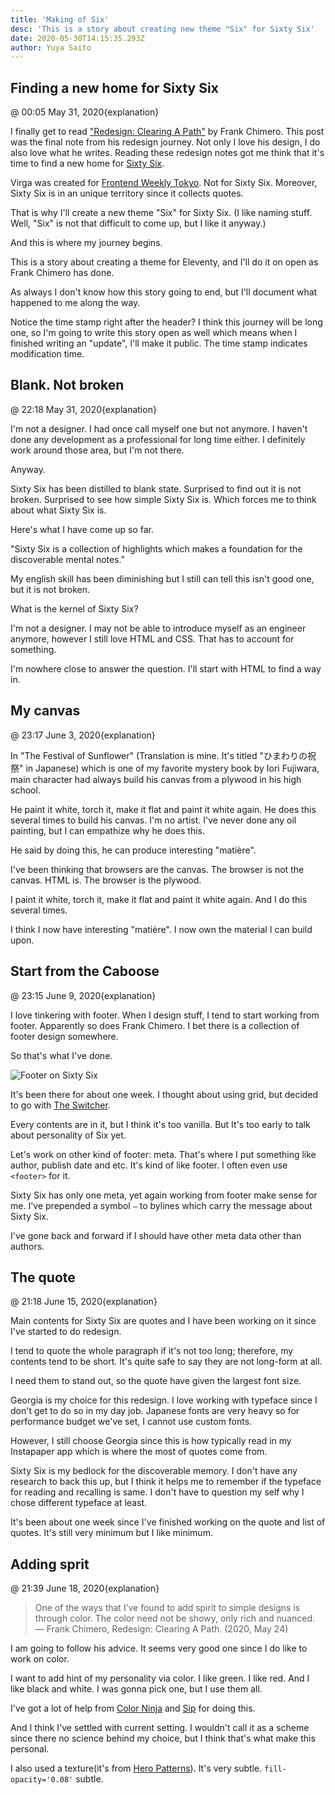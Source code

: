 ```yaml
---
title: 'Making of Six'
desc: 'This is a story about creating new theme "Six" for Sixty Six'
date: 2020-05-30T14:15:35.293Z
author: Yuya Saito
---
```


## Finding a new home for Sixty Six

@ 00:05 May 31, 2020{explanation}

I finally get to read ["Redesign: Clearing A Path"](https://frankchimero.com/blog/2020/redesign-wrapping-up/) by Frank Chimero. This post was the final note from his redesign journey.
Not only I love his design, I do also love what he writes. Reading these redesign notes got me think that it's time to find a new home for [Sixty Six](https://sixtysix.frontendweekly.tokyo/).

Virga was created for [Frontend Weekly Tokyo](https://frontendweekly.tokyo/). Not for Sixty Six. Moreover, Sixty Six is in an unique territory since it collects quotes.

That is why I'll create a new theme "Six" for Sixty Six. (I like naming stuff. Well, "Six" is not that difficult to come up, but I like it anyway.)

And this is where my journey begins.

This is a story about creating a theme for Eleventy, and I'll do it on open as Frank Chimero has done.

As always I don't know how this story going to end, but I'll document what happened to me along the way.

Notice the time stamp right after the header?
I think this journey will be long one, so I'm going to write this story open as well which means when I finished writing an "update", I'll make it public.
The time stamp indicates modification time.

## Blank. Not broken

@ 22:18 May 31, 2020{explanation}

I'm not a designer. I had once call myself one but not anymore.
I haven't done any development as a professional for long time either.
I definitely work around those area, but I'm not there.

Anyway.

Sixty Six has been distilled to blank state. Surprised to find out it is not broken. Surprised to see how simple Sixty Six is.
Which forces me to think about what Sixty Six is.

Here's what I have come up so far.

"Sixty Six is a collection of highlights which makes a foundation for the discoverable mental notes."

My english skill has been diminishing but I still can tell this isn't good one, but it is not broken.

What is the kernel of Sixty Six?

I'm not a designer. I may not be able to introduce myself as an engineer anymore, however I still love HTML and CSS. That has to account for something.

I'm nowhere close to answer the question.
I'll start with HTML to find a way in.

## My canvas

@ 23:17 June 3, 2020{explanation}

In "The Festival of Sunflower" (Translation is mine. It's titled "ひまわりの祝祭" in Japanese) which is one of my favorite mystery book by Iori Fujiwara, main character had always build his canvas from a plywood in his high school.

He paint it white, torch it, make it flat and paint it white again. He does this several times to build his canvas.
I'm no artist. I've never done any oil painting, but I can empathize why he does this.

He said by doing this, he can produce interesting "matière".

I've been thinking that browsers are the canvas.
The browser is not the canvas. HTML is.
The browser is the plywood.

I paint it white, torch it, make it flat and paint it white again. And I do this several times.

I think I now have interesting "matière".
I now own the material I can build upon.

## Start from the Caboose

@ 23:15 June 9, 2020{explanation}

I love tinkering with footer. When I design stuff, I tend to start working from footer.
Apparently so does Frank Chimero.
I bet there is a collection of footer design somewhere.

So that's what I've done.

![Footer on Sixty Six](/images/2020-06-08-qtnrwZZm@2x.png)

It's been there for about one week.
I thought about using grid, but decided to go with [The Switcher](https://every-layout.dev/layouts/switcher/).

Every contents are in it, but I think it's too vanilla.
But It's too early to talk about personality of Six yet.

Let's work on other kind of footer: meta.
That's where I put something like author, publish date and etc.
It's kind of like footer. I often even use `<footer>` for it.

Sixty Six has only one meta, yet again working from footer make sense for me.
I've prepended a symbol `—` to bylines which carry the message about Sixty Six.

I've gone back and forward if I should have other meta data other than authors.

## The quote

@ 21:18 June 15, 2020{explanation}

Main contents for Sixty Six are quotes and I have been working on it since I've started to do redesign.

I tend to quote the whole paragraph if it's not too long; therefore, my contents tend to be short. It's quite safe to say they are not long-form at all.

I need them to stand out, so the quote have given the largest font size.

Georgia is my choice for this redesign. I love working with typeface since I don't get to do so in my day job. Japanese fonts are very heavy so for performance budget we've set, I cannot use custom fonts.

However, I still choose Georgia since this is how typically read in my Instapaper app which is where the most of quotes come from.

Sixty Six is my bedlock for the discoverable memory. I don't have any research to back this up, but I think it helps me to remember if the typeface for reading and recalling is same. I don't have to question my self why I chose different typeface at least.

It's been about one week since I've finished working on the quote and list of quotes.
It's still very minimum but I like minimum.

## Adding sprit

@ 21:39 June 18, 2020{explanation}

> One of the ways that I’ve found to add spirit to simple designs is through color. The color need not be showy, only rich and nuanced.
> — Frank Chimero, Redesign: Clearing A Path. (2020, May 24)

I am going to follow his advice. It seems very good one since I do like to work on color.

I want to add hint of my personality via color. I like green. I like red. And I like black and white. I was gonna pick one, but I use them all.

I've got a lot of help from [Color Ninja](https://www.color.ninja/) and [Sip](https://sipapp.io/) for doing this.

And I think I've settled with current setting. I wouldn't call it as a scheme since there no science behind my choice, but I think that's what make this personal.

I also used a texture(it's from [Hero Patterns](https://www.heropatterns.com/)). It's very subtle. `fill-opacity='0.08'` subtle.
